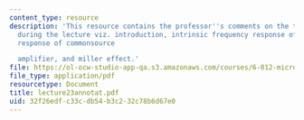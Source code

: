 ```yaml
---
content_type: resource
description: 'This resource contains the professor''s comments on the topics covered
  during the lecture viz. introduction, intrinsic frequency response of MOSFET frequency
  response of commonsource

  amplifier, and miller effect.'
file: https://ol-ocw-studio-app-qa.s3.amazonaws.com/courses/6-012-microelectronic-devices-and-circuits-fall-2005/32f26edfc33cdb54b3c232c78b6d67e0_lecture23annotat.pdf
file_type: application/pdf
resourcetype: Document
title: lecture23annotat.pdf
uid: 32f26edf-c33c-db54-b3c2-32c78b6d67e0
---
```

